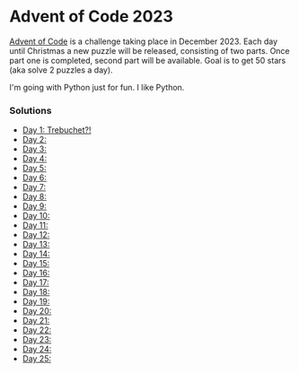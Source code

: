 # Advent of Code 2023

[Advent of Code](https://adventofcode.com/2023) is a challenge taking place in December 2023. Each day until Christmas a new puzzle will be released, consisting of two parts. Once part one is completed, second part will be available. Goal is to get 50 stars (aka solve 2 puzzles a day).

I'm going with Python just for fun. I like Python.

### Solutions
- [Day 1: Trebuchet?!](./day01/)
- [Day 2:]()
- [Day 3:]()
- [Day 4:]()
- [Day 5:]()
- [Day 6:]()
- [Day 7:]()
- [Day 8:]()
- [Day 9:]()
- [Day 10:]()
- [Day 11:]()
- [Day 12:]()
- [Day 13:]()
- [Day 14:]()
- [Day 15:]()
- [Day 16:]()
- [Day 17:]()
- [Day 18:]()
- [Day 19:]()
- [Day 20:]()
- [Day 21:]()
- [Day 22:]()
- [Day 23:]()
- [Day 24:]()
- [Day 25:]()
  